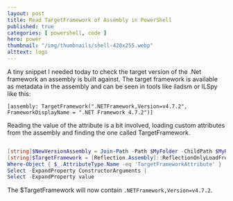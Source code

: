 ```yaml
---
layout: post
title: Read TargetFramework of Assembly in PowerShell
published: true 
categories: [ powershell, code ] 
hero: power
thumbnail: "/img/thumbnails/shell-420x255.webp"
alttext: logs
---
```


A tiny snippet I needed today to check the target version of the .Net framework an assembly is built against. The target framework is available as metadata in the assembly and can be seen in tools like iladsm or ILSpy like this: 

`[assembly: TargetFramework(".NETFramework,Version=v4.7.2", FrameworkDisplayName = ".NET Framework 4.7.2")]`

Reading the value of the attribute is a bit involved, loading custom attributes from the assembly and finding the one called TargetFramework.

```powershell

[string]$NewVersionAssembly = Join-Path -Path $MyFolder -ChildPath $MyReferenceAssembly
[string]$TargetFramework = [Reflection.Assembly]::ReflectionOnlyLoadFrom($NewVersionAssembly).CustomAttributes |
Where-Object { $_.AttributeType.Name -eq 'TargetFrameworkAttribute' } |
Select -ExpandProperty ConstructorArguments |
Select -ExpandProperty value

```

The $TargetFramework will now contain `.NETFramework,Version=v4.7.2`.
